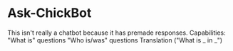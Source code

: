 # Ask-ChickBot
This isn't really a chatbot because it has premade responses.
Capabilities:
"What is" questions
"Who is/was" questions
Translation ("What is _ in _")
